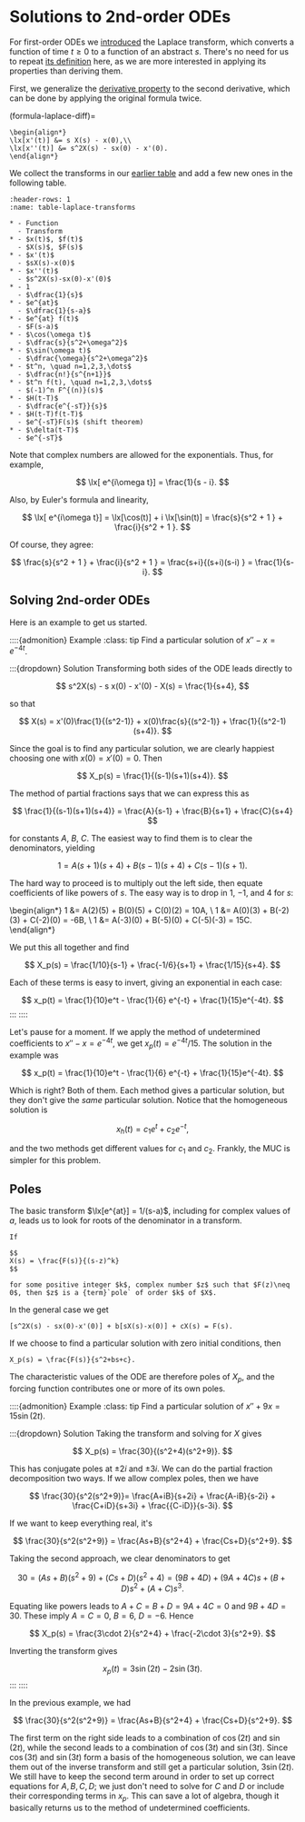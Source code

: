 # Solutions to 2nd-order ODEs

For first-order ODEs we [introduced](../steps/laplace.md) the Laplace transform, which converts a function of time $t\ge 0$ to a function of an abstract $s$. There's no need for us to repeat [its definition](definition-steps-laplace) here, as we are more interested in applying its properties than deriving them.

First, we generalize the [derivative property](formula-steps-laplace-diff) to the second derivative, which can be done by applying the original formula twice.

(formula-laplace-diff)=

````{proof:formula} Transforms of derivatives
\begin{align*}
\lx[x'(t)] &= s X(s) - x(0),\\ 
\lx[x''(t)] &= s^2X(s) - sx(0) - x'(0).
\end{align*}
````

We collect the transforms in our [earlier table](table-steps-LT) and add a few new ones in the following table.

```{list-table} Laplace transforms (complete)
:header-rows: 1
:name: table-laplace-transforms

* - Function
  - Transform
* - $x(t)$, $f(t)$
  - $X(s)$, $F(s)$
* - $x'(t)$
  - $sX(s)-x(0)$
* - $x''(t)$
  - $s^2X(s)-sx(0)-x'(0)$
* - 1
  - $\dfrac{1}{s}$
* - $e^{at}$
  - $\dfrac{1}{s-a}$
* - $e^{at} f(t)$
  - $F(s-a)$
* - $\cos(\omega t)$
  - $\dfrac{s}{s^2+\omega^2}$
* - $\sin(\omega t)$
  - $\dfrac{\omega}{s^2+\omega^2}$
* - $t^n, \quad n=1,2,3,\dots$
  - $\dfrac{n!}{s^{n+1}}$
* - $t^n f(t), \quad n=1,2,3,\dots$
  - $(-1)^n F^{(n)}(s)$
* - $H(t-T)$
  - $\dfrac{e^{-sT}}{s}$
* - $H(t-T)f(t-T)$
  - $e^{-sT}F(s)$ (shift theorem)
* - $\delta(t-T)$
  - $e^{-sT}$
```

Note that complex numbers are allowed for the exponentials. Thus, for example,

$$
\lx[ e^{i\omega t}] = \frac{1}{s - i}.
$$

Also, by Euler's formula and linearity,

$$
\lx[ e^{i\omega t}] = \lx[\cos(t)] + i \lx[\sin(t)] = \frac{s}{s^2 + 1 } + \frac{i}{s^2 + 1 }.
$$

Of course, they agree:

$$
\frac{s}{s^2 + 1 } + \frac{i}{s^2 + 1 } = \frac{s+i}{(s+i)(s-i) } = \frac{1}{s-i}.
$$

## Solving 2nd-order ODEs

Here is an example to get us started.

::::{admonition} Example
:class: tip
Find a particular solution of $x''-x=e^{-4 t}$.

:::{dropdown} Solution
Transforming both sides of the ODE leads directly to

$$
s^2X(s) - s x(0) - x'(0) - X(s) = \frac{1}{s+4},
$$

so that

$$
X(s) = x'(0)\frac{1}{(s^2-1)} + x(0)\frac{s}{(s^2-1)} + \frac{1}{(s^2-1)(s+4)}.
$$

Since the goal is to find any particular solution, we are clearly happiest choosing one with $x(0)=x'(0)=0$. Then

$$
X_p(s) = \frac{1}{(s-1)(s+1)(s+4)}.
$$

The method of partial fractions says that we can express this as

$$
\frac{1}{(s-1)(s+1)(s+4)} = \frac{A}{s-1} + \frac{B}{s+1} + \frac{C}{s+4}
$$

for constants $A$, $B$, $C$. The easiest way to find them is to clear the denominators, yielding

$$
1 = A(s+1)(s+4) + B(s-1)(s+4) + C(s-1)(s+1).
$$

The hard way to proceed is to multiply out the left side, then equate coefficients of like powers of $s$. The easy way is to drop in $1$, $-1$, and $4$ for $s$:

\begin{align*}
1 &= A(2)(5) + B(0)(5) + C(0)(2) = 10A, \\ 
1 &= A(0)(3) + B(-2)(3) + C(-2)(0) = -6B, \\ 
1 &= A(-3)(0) + B(-5)(0) + C(-5)(-3) = 15C.
\end{align*}

We put this all together and find

$$
X_p(s) = \frac{1/10}{s-1} + \frac{-1/6}{s+1} + \frac{1/15}{s+4}.
$$

Each of these terms is easy to invert, giving an exponential in each case:

$$
x_p(t) = \frac{1}{10}e^t - \frac{1}{6} e^{-t} + \frac{1}{15}e^{-4t}.
$$
:::
::::

Let's pause for a moment. If we apply the method of undetermined coefficients to $x''-x=e^{-4 t}$, we get $x_p(t)=e^{-4t}/15$. The solution in the example was

$$
x_p(t) = \frac{1}{10}e^t - \frac{1}{6} e^{-t} + \frac{1}{15}e^{-4t}.
$$

Which is right? Both of them. Each method gives a particular solution, but they don't give the *same* particular solution. Notice that the homogeneous solution is

$$
x_h(t) = c_1 e^t + c_2 e^{-t},
$$

and the two methods get different values for $c_1$ and $c_2$. Frankly, the MUC is simpler for this problem.

## Poles

The basic transform $\lx[e^{at}] = 1/(s-a)$, including for complex values of $a$, leads us to look for roots of the denominator in a transform.

```{proof:definition} Pole of a transform
If

$$
X(s) = \frac{F(s)}{(s-z)^k}
$$

for some positive integer $k$, complex number $z$ such that $F(z)\neq 0$, then $z$ is a {term}`pole` of order $k$ of $X$.
```

In the general case we get

```{math}
[s^2X(s) - sx(0)-x'(0)] + b[sX(s)-x(0)] + cX(s) = F(s).
```

If we choose to find a particular solution with zero initial conditions, then

```{math}
X_p(s) = \frac{F(s)}{s^2+bs+c}.
```

The characteristic values of the ODE are therefore poles of $X_p$, and the forcing function contributes one or more of its own poles.

::::{admonition} Example
:class: tip
Find a particular solution of $x''+9x = 15\sin(2t)$.

:::{dropdown} Solution
Taking the transform and solving for $X$ gives

$$
X_p(s) = \frac{30}{(s^2+4)(s^2+9)}.
$$

This has conjugate poles at $\pm 2i$ and $\pm 3i$. We can do the partial fraction decomposition two ways. If we allow complex poles, then we have

$$
\frac{30}{s^2(s^2+9)}= \frac{A+iB}{s+2i} + \frac{A-iB}{s-2i} + \frac{C+iD}{s+3i} + \frac{{C-iD}}{s-3i}.
$$

If we want to keep everything real, it's

$$
\frac{30}{s^2(s^2+9)} = \frac{As+B}{s^2+4} + \frac{Cs+D}{s^2+9}.
$$

Taking the second approach, we clear denominators to get

$$
30 = (As+B)(s^2+9) + (Cs+D)(s^2+4) = (9B+4D) + (9A+4C)s + (B+D)s^2 + (A+C)s^3.
$$

Equating like powers leads to $A+C=B+D=9A+4C=0$ and $9B+4D=30$. These imply $A=C=0$, $B=6$, $D=-6$. Hence

$$
X_p(s) = \frac{3\cdot 2}{s^2+4} + \frac{-2\cdot 3}{s^2+9}.
$$

Inverting the transform gives

$$
x_p(t) = 3\sin(2t) - 2\sin(3t).
$$
:::
::::

In the previous example, we had

$$
\frac{30}{s^2(s^2+9)} = \frac{As+B}{s^2+4} + \frac{Cs+D}{s^2+9}.
$$

The first term on the right side leads to a combination of $\cos(2t)$ and $\sin(2t)$, while the second leads to a combination of $\cos(3t)$ and $\sin(3t)$. Since $\cos(3t)$ and $\sin(3t)$ form a basis of the homogeneous solution, we can leave them out of the inverse transform and still get a particular solution, $3\sin(2t)$. We still have to keep the second term around in order to set up correct equations for $A,B,C,D$; we just don't need to solve for $C$ and $D$ or include their corresponding terms in $x_p$. This can save a lot of algebra, though it basically returns us to the method of undetermined coefficients.


<!-- ::::{admonition} Example
:class: dropdown,tip
> Find a particular solution of $x''+2x'+10x=1$.

Solving for the transform of the solution gives

$$
X_p(s) = \frac{1}{s(s^2+2s+10)}.
$$

An appropriate PFD in real form is

$$
\frac{1}{s(s^2+2s+10)} = \frac{A}{s} + \frac{Bs+C}{s^2+2s+10}.
$$

However, the second term above results from the roots of the ODE, and its contributions to the particular solution can be ignored. Thus we only need to solve for $A$.

Clearing denominators gives

$$
1 = A(s^2+2s+10) + (Bs+C)s.
$$

We choose $s=0$ and get $A=1/10$. Hence a particular solution is

$$
x_p(t) = \frac{1}{10}.
$$

Of course, this would have been obvious from the method of undetermined coefficients.  -->

<!-- ## Complex poles 

When complex poles occur in $X_p$, we again have two choices. One is to use complex exponentials in the partial fraction decomposition. The other is to appeal to the transform pair

$$
e^{at} f(t) \Longleftrightarrow F(s-a).
$$

::::{admonition} Example
:class: dropdown,tip
> Find a particular solution of $x''-4x=24e^{-t}\cos(2t)$.

The forcing function is $e^{-t}f(t)$, where $f(t)=24\cos(2t)$. Hence its transform is $F(s+1)$, where $F(s)=24s/(s^2+4)$. The result is

$$
\frac{24(s+1)}{(s+1)^2+4}.
$$

Solving for the transform of the particular solution with zero initial conditions gives

$$
X_p(s) = \frac{24(s+1)}{[(s+1)^2+4](s^2-4)}.
$$

In real form, the correct PFD is

$$
\frac{24(s+1)}{[(s+1)^2+4](s^2-4)} = \frac{As+B}{(s+1)^2+4} + \frac{C}{s-2} + \frac{D}{s+2}.
$$

Clearing the denominators gives

$$
24(s+1) = (As+B)(s^2-4) + C[(s+1)^2+4](s+2) + C[(s+1)^2+4](s-2).
$$

Before proceeding, we look for a shortcut. The terms with poles at $\pm 2$ come from the roots of the ODE and will contribute exponentials that are part of the homogeneous solution. So we don't need to find the constants $C$ and $D$, though this changes the particular solution we will find.

We insert each of the poles at $-1\pm 2i$ to get equations for $A$ and $B$ only:

\begin{align*}
24(-1+2i+1) &= [A(-1+2i)+B][(-1+2i)^2-4], \\
24(-1-2i+1) &= [A(-1-2i)+B][(-1-2i)^2-4].
\end{align*}

The first gives

$$
-48i = (B-A+2iA)(1-4i-4-4) = (B-A+2iA)(-7-4i) = (7A-7B+8A) + i(-14A+4A-4B)


This has poles at zero and $1\pm 3i$. So an appropriate PFD is

$$
\frac{1}{s(s^2+2s+10)} = \frac{A}{s} + \frac{B+iC}{s-1+3i} + \frac{B-iC}{s-1-3i},
$$

for real $A,B,C$. Clearing denominators, we have

$$
1 = A(s^2+2s+10) + (B+iC)s(s-1-3i) + (B-iC)s(s-1+3i).
$$

We choose $s=0$ and get $A=1/10$. 



-->
